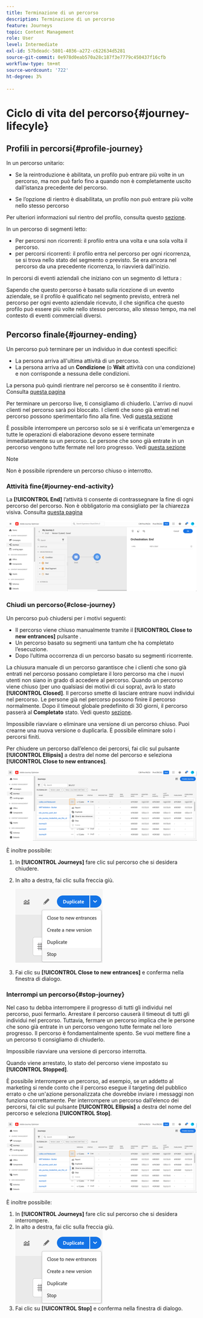 ```yaml
---
title: Terminazione di un percorso
description: Terminazione di un percorso
feature: Journeys
topic: Content Management
role: User
level: Intermediate
exl-id: 57bdeadc-5801-4036-a272-c622634d5281
source-git-commit: 0e978d0eab570a28c187f3e7779c450437f16cfb
workflow-type: tm+mt
source-wordcount: '722'
ht-degree: 3%

---
```


# Ciclo di vita del percorso{#journey-lifecyle}

## Profili in percorsi{#profile-journey}

In un percorso unitario:

* Se la reintroduzione è abilitata, un profilo può entrare più volte in un percorso, ma non può farlo fino a quando non è completamente uscito dall’istanza precedente del percorso.

* Se l’opzione di rientro è disabilitata, un profilo non può entrare più volte nello stesso percorso

Per ulteriori informazioni sul rientro del profilo, consulta questo [sezione](../building-journeys/journey-gs.md#change-properties).

In un percorso di segmenti letto:

* Per percorsi non ricorrenti: il profilo entra una volta e una sola volta il percorso.
* per percorsi ricorrenti: il profilo entra nel percorso per ogni ricorrenza, se si trova nello stato del segmento o previsto. Se era ancora nel percorso da una precedente ricorrenza, lo riavvierà dall&#39;inizio.

In percorsi di eventi aziendali che iniziano con un segmento di lettura :

Sapendo che questo percorso è basato sulla ricezione di un evento aziendale, se il profilo è qualificato nel segmento previsto, entrerà nel percorso per ogni evento aziendale ricevuto, il che significa che questo profilo può essere più volte nello stesso percorso, allo stesso tempo, ma nel contesto di eventi commerciali diversi.

## Percorso finale{#journey-ending}

Un percorso può terminare per un individuo in due contesti specifici:

* La persona arriva all&#39;ultima attività di un percorso.
* La persona arriva ad un **Condizione** (o **Wait** attività con una condizione) e non corrisponde a nessuna delle condizioni.

La persona può quindi rientrare nel percorso se è consentito il rientro. Consulta [questa pagina](../building-journeys/journey-gs.md#change-properties)

Per terminare un percorso live, ti consigliamo di chiuderlo. L&#39;arrivo di nuovi clienti nel percorso sarà poi bloccato. I clienti che sono già entrati nel percorso possono sperimentarlo fino alla fine. Vedi [questa sezione](../building-journeys/journey-end.md#close-journey)

È possibile interrompere un percorso solo se si è verificata un&#39;emergenza e tutte le operazioni di elaborazione devono essere terminate immediatamente su un percorso. Le persone che sono già entrate in un percorso vengono tutte fermate nel loro progresso. Vedi [questa sezione](../building-journeys/journey-end.md#stop-journey)

>[!NOTE]
>
>Non è possibile riprendere un percorso chiuso o interrotto.

<!--

### Journey end tag{#end-tag}

While authoring a journey, an "end node" is displayed at the end of each path. This node cannot be added by a user, cannot be removed and only its label can be changed. It marks the end of each path of the journey. If the journey has several paths, we recommend that you add a label to each end to make reports easier to read. See [this page](../reports/live-report.md).

![](assets/journey-end.png)

-->

### Attività fine{#journey-end-activity}

La **[!UICONTROL End]** l’attività ti consente di contrassegnare la fine di ogni percorso del percorso. Non è obbligatorio ma consigliato per la chiarezza visiva. Consulta [questa pagina](../building-journeys/end-activity.md)

![](assets/journey54.png)

### Chiudi un percorso{#close-journey}

Un percorso può chiudersi per i motivi seguenti:

* Il percorso viene chiuso manualmente tramite il **[!UICONTROL Close to new entrances]** pulsante .
* Un percorso basato su segmenti una tantum che ha completato l’esecuzione.
* Dopo l’ultima occorrenza di un percorso basato su segmenti ricorrente.

La chiusura manuale di un percorso garantisce che i clienti che sono già entrati nel percorso possano completare il loro percorso ma che i nuovi utenti non siano in grado di accedere al percorso. Quando un percorso viene chiuso (per uno qualsiasi dei motivi di cui sopra), avrà lo stato **[!UICONTROL Closed]**. Il percorso smette di lasciare entrare nuovi individui nel percorso. Le persone già nel percorso possono finire il percorso normalmente. Dopo il timeout globale predefinito di 30 giorni, il percorso passerà al **Completato** stato. Vedi questo [sezione](../building-journeys/journey-gs.md#global_timeout).

Impossibile riavviare o eliminare una versione di un percorso chiuso. Puoi crearne una nuova versione o duplicarla. È possibile eliminare solo i percorsi finiti.

Per chiudere un percorso dall’elenco dei percorsi, fai clic sul pulsante **[!UICONTROL Ellipsis]** a destra del nome del percorso e seleziona **[!UICONTROL Close to new entrances]**.

![](assets/journey-finish-quick-action.png)

È inoltre possibile:

1. In **[!UICONTROL Journeys]** fare clic sul percorso che si desidera chiudere.
1. In alto a destra, fai clic sulla freccia giù.

   ![](assets/finish_drop_down_list.png)

1. Fai clic su **[!UICONTROL Close to new entrances]** e conferma nella finestra di dialogo.

### Interrompi un percorso{#stop-journey}

Nel caso tu debba interrompere il progresso di tutti gli individui nel percorso, puoi fermarlo. Arrestare il percorso causerà il timeout di tutti gli individui nel percorso. Tuttavia, fermare un percorso implica che le persone che sono già entrate in un percorso vengono tutte fermate nel loro progresso. Il percorso è fondamentalmente spento. Se vuoi mettere fine a un percorso ti consigliamo di chiuderlo.

Impossibile riavviare una versione di percorso interrotta.

Quando viene arrestato, lo stato del percorso viene impostato su **[!UICONTROL Stopped]**.

È possibile interrompere un percorso, ad esempio, se un addetto al marketing si rende conto che il percorso esegue il targeting del pubblico errato o che un&#39;azione personalizzata che dovrebbe inviare i messaggi non funziona correttamente. Per interrompere un percorso dall’elenco dei percorsi, fai clic sul pulsante **[!UICONTROL Ellipsis]** a destra del nome del percorso e seleziona **[!UICONTROL Stop]**.

![](assets/journey-finish-quick-action.png)

È inoltre possibile:

1. In **[!UICONTROL Journeys]** fare clic sul percorso che si desidera interrompere.
1. In alto a destra, fai clic sulla freccia giù.
   ![](assets/finish_drop_down_list.png)
1. Fai clic su **[!UICONTROL Stop]** e conferma nella finestra di dialogo.
